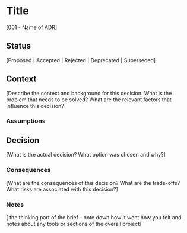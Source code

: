 # Title
[001 - Name of ADR]

## Status
[Proposed | Accepted | Rejected | Deprecated | Superseded]

## Context
[Describe the context and background for this decision. What is the problem that needs to be solved? What are the relevant factors that influence this decision?]

### Assumptions

## Decision
[What is the actual decision? What option was chosen and why?]

### Consequences
[What are the consequences of this decision? What are the trade-offs? What risks are associated with this decision?]


### Notes
[ the thinking part of the brief - note down how it went how you felt and notes about any tools or sections of the overall project]